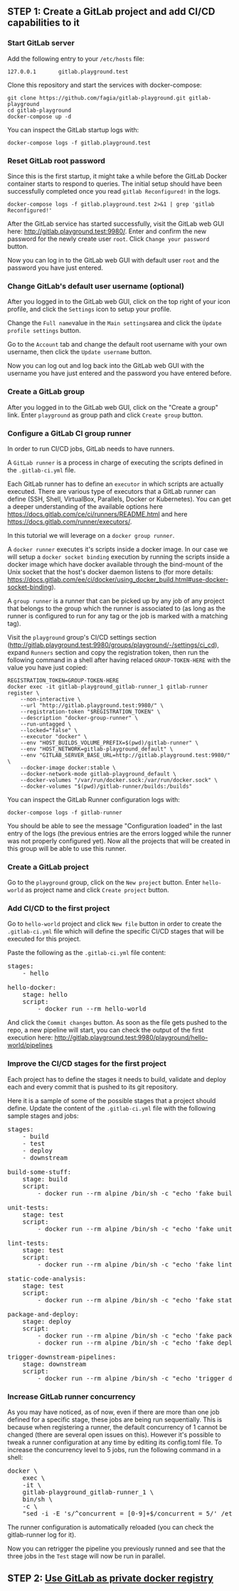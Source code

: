 ## STEP 1: Create a GitLab project and add CI/CD capabilities to it

### Start GitLab server

Add the following entry to your `/etc/hosts` file:

    127.0.0.1       gitlab.playground.test

Clone this repository and start the services with docker-compose:

    git clone https://github.com/fagia/gitlab-playground.git gitlab-playground
    cd gitlab-playground
    docker-compose up -d

You can inspect the GitLab startup logs with:

    docker-compose logs -f gitlab.playground.test

### Reset GitLab root password

Since this is the first startup, it might take a while before the GitLab Docker container starts to respond to queries. The initial setup should have been successfully completed once you read `gitlab Reconfigured!` in the logs.

    docker-compose logs -f gitlab.playground.test 2>&1 | grep 'gitlab Reconfigured!'

After the GitLab service has started successfully, visit the GitLab web GUI here: http://gitlab.playground.test:9980/. 
Enter and confirm the new password for the newly create user `root`. Click `Change your password` button.

Now you can log in to the GitLab web GUI with default user `root` and the password you have just entered.

### Change GitLab's default user username (optional)

After you logged in to the GitLab web GUI, click on the top right of your icon profile, and click the `Settings` icon to setup your profile.

Change the `Full name`value in the `Main settings`area and click the `Ùpdate profile settings` button.

Go to the `Account` tab and change the default root username with your own username, then click the `Update username` button.

Now you can log out and log back into the GitLab web GUI with the username you have just entered and the password you have entered before.

### Create a GitLab group

After you logged in to the GitLab web GUI, click on the "Create a group" link. Enter `playground` as group path and click `Create group` button.

### Configure a GitLab CI group runner

In order to run CI/CD jobs, GitLab needs to have runners.

A `GitLab runner` is a process in charge of executing the scripts defined in the `.gitlab-ci.yml` file.

Each GitLab runner has to define an `executor` in which scripts are actually executed. There are various type of executors that a GitLab runner can define (SSH, Shell, VirtualBox, Parallels, Docker or Kubernetes). You can get a deeper understanding of the available options here https://docs.gitlab.com/ce/ci/runners/README.html and here https://docs.gitlab.com/runner/executors/.

In this tutorial we will leverage on a `docker group runner`.

A `docker runner` executes it's scripts inside a docker image. In our case we will setup a `docker socket binding` execution by running the scripts inside a docker image which have docker available through the bind-mount of the Unix socket that the host's docker daemon listens to (for more details: https://docs.gitlab.com/ee/ci/docker/using_docker_build.html#use-docker-socket-binding).

A `group runner` is a runner that can be picked up by any job of any project that belongs to the group which the runner is associated to (as long as the runner is configured to run for any tag or the job is marked with a matching tag).

Visit the `playground` group's CI/CD settings section (http://gitlab.playground.test:9980/groups/playground/-/settings/ci_cd), expand `Runners` section and copy the registration token, then run the following command in a shell after having relaced `GROUP-TOKEN-HERE` with the value you have just copied:

    REGISTRATION_TOKEN=GROUP-TOKEN-HERE
    docker exec -it gitlab-playground_gitlab-runner_1 gitlab-runner register \
        --non-interactive \
        --url "http://gitlab.playground.test:9980/" \
        --registration-token "$REGISTRATION_TOKEN" \
        --description "docker-group-runner" \
        --run-untagged \
        --locked="false" \
        --executor "docker" \
        --env "HOST_BUILDS_VOLUME_PREFIX=$(pwd)/gitlab-runner" \
        --env "HOST_NETWORK=gitlab-playground_default" \
        --env "GITLAB_SERVER_BASE_URL=http://gitlab.playground.test:9980/" \
        --docker-image docker:stable \
        --docker-network-mode gitlab-playground_default \
        --docker-volumes "/var/run/docker.sock:/var/run/docker.sock" \
        --docker-volumes "$(pwd)/gitlab-runner/builds:/builds"

You can inspect the GitLab Runner configuration logs with:

    docker-compose logs -f gitlab-runner

You should be able to see the message "Configuration loaded" in the last entry of the logs (the previous entries are the errors logged while the runner was not properly configured yet).
Now all the projects that will be created in this group will be able to use this runner.

### Create a GitLab project

Go to the `playground` group, click on the `New project` button. Enter `hello-world` as project name and click `Create project` button.

### Add CI/CD to the first project

Go to `hello-world` project and click `New file` button in order to create the `.gitlab-ci.yml` file which will define the specific CI/CD stages that will be executed for this project.

Paste the following as the `.gitlab-ci.yml` file content:

<pre>
stages:
    - hello

hello-docker:
    stage: hello
    script:
        - docker run --rm hello-world
</pre>

And click the `Commit changes` button.
As soon as the file gets pushed to the repo, a new pipeline will start, you can check the output of the first execution here: http://gitlab.playground.test:9980/playground/hello-world/pipelines

### Improve the CI/CD stages for the first project

Each project has to define the stages it needs to build, validate and deploy each and every commit that is pushed to its git repository.

Here it is a sample of some of the possible stages that a project should define. Update the content of the `.gitlab-ci.yml` file with the following sample stages and jobs:

<pre>
stages:
    - build
    - test
    - deploy
    - downstream

build-some-stuff:
    stage: build
    script:
        - docker run --rm alpine /bin/sh -c "echo 'fake build starting...' && echo '...fake build done!'"

unit-tests:
    stage: test
    script:
        - docker run --rm alpine /bin/sh -c "echo 'fake unit tests starting...' && echo '...fake unit tests done!'"

lint-tests:
    stage: test
    script:
        - docker run --rm alpine /bin/sh -c "echo 'fake lint starting...' && echo '...fake lint done!'"

static-code-analysis:
    stage: test
    script:
        - docker run --rm alpine /bin/sh -c "echo 'fake static code analysis starting...' && echo '...fake static code analysis done!'"

package-and-deploy:
    stage: deploy
    script:
        - docker run --rm alpine /bin/sh -c "echo 'fake packaging starting...' && echo '...fake packaging done!'"
        - docker run --rm alpine /bin/sh -c "echo 'fake deploy starting...' && echo '...fake deploy done!'"

trigger-downstream-pipelines:
    stage: downstream
    script:
        - docker run --rm alpine /bin/sh -c "echo 'trigger downstream pipelines is coming soon ;)'"
</pre>

### Increase GitLab runner concurrency

As you may have noticed, as of now, even if there are more than one job defined for a specific stage, these jobs are being run sequentially.
This is because when registering a runner, the default concurrency of 1 cannot be changed (there are several open issues on this).
However it's possible to tweak a runner configuration at any time by editing its config.toml file.
To increase the concurrency level to 5 jobs, run the following command in a shell:

<pre>
docker \
    exec \
    -it \
    gitlab-playground_gitlab-runner_1 \
    bin/sh \
    -c \
    "sed -i -E 's/^concurrent = [0-9]+$/concurrent = 5/' /etc/gitlab-runner/config.toml && cat /etc/gitlab-runner/config.toml"
</pre>

The runner configuration is automatically reloaded (you can check the gitlab-runner log for it).

Now you can retrigger the pipeline you previously runned and see that the three jobs in the `Test` stage will now be run in parallel.

## STEP 2: [Use GitLab as private docker registry](STEP_2.md)